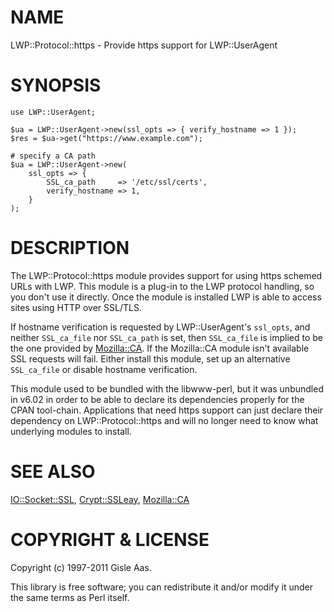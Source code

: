 # NAME

LWP::Protocol::https - Provide https support for LWP::UserAgent

# SYNOPSIS

    use LWP::UserAgent;

    $ua = LWP::UserAgent->new(ssl_opts => { verify_hostname => 1 });
    $res = $ua->get("https://www.example.com");

    # specify a CA path
    $ua = LWP::UserAgent->new(
        ssl_opts => {
            SSL_ca_path     => '/etc/ssl/certs',
            verify_hostname => 1,
        }
    );

# DESCRIPTION

The LWP::Protocol::https module provides support for using https schemed
URLs with LWP.  This module is a plug-in to the LWP protocol handling, so
you don't use it directly.  Once the module is installed LWP is able
to access sites using HTTP over SSL/TLS.

If hostname verification is requested by LWP::UserAgent's `ssl_opts`, and
neither `SSL_ca_file` nor `SSL_ca_path` is set, then `SSL_ca_file` is
implied to be the one provided by [Mozilla::CA](https://metacpan.org/pod/Mozilla::CA).  If the Mozilla::CA module
isn't available SSL requests will fail.  Either install this module, set up an
alternative `SSL_ca_file` or disable hostname verification.

This module used to be bundled with the libwww-perl, but it was unbundled in
v6.02 in order to be able to declare its dependencies properly for the CPAN
tool-chain.  Applications that need https support can just declare their
dependency on LWP::Protocol::https and will no longer need to know what
underlying modules to install.

# SEE ALSO

[IO::Socket::SSL](https://metacpan.org/pod/IO::Socket::SSL), [Crypt::SSLeay](https://metacpan.org/pod/Crypt::SSLeay), [Mozilla::CA](https://metacpan.org/pod/Mozilla::CA)

# COPYRIGHT & LICENSE

Copyright (c) 1997-2011 Gisle Aas.

This library is free software; you can redistribute it and/or modify it
under the same terms as Perl itself.

